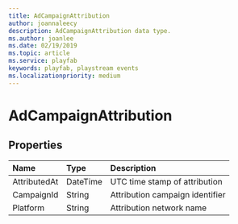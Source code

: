 ```yaml
---
title: AdCampaignAttribution
author: joannaleecy
description: AdCampaignAttribution data type.
ms.author: joanlee
ms.date: 02/19/2019
ms.topic: article
ms.service: playfab
keywords: playfab, playstream events
ms.localizationpriority: medium
---
```


# AdCampaignAttribution

## Properties

|Name|Type|Description|
| :--------------------|:-------------------|:----------------------|
|AttributedAt|DateTime|UTC time stamp of attribution|
|CampaignId|String|Attribution campaign identifier|
|Platform|String|Attribution network name|
